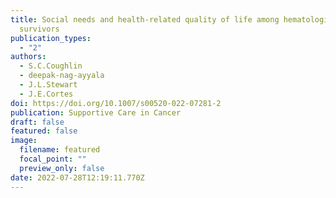 ```yaml
---
title: Social needs and health-related quality of life among hematologic cancer
  survivors
publication_types:
  - "2"
authors:
  - S.C.Coughlin
  - deepak-nag-ayyala
  - J.L.Stewart
  - J.E.Cortes
doi: https://doi.org/10.1007/s00520-022-07281-2
publication: Supportive Care in Cancer
draft: false
featured: false
image:
  filename: featured
  focal_point: ""
  preview_only: false
date: 2022-07-28T12:19:11.770Z
---
```

